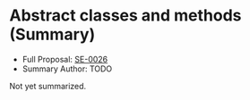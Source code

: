 # Abstract classes and methods (Summary)

* Full Proposal: [SE-0026](https://github.com/apple/swift-evolution/blob/main/proposals/0026-abstract-classes-and-methods.md)
* Summary Author: TODO

Not yet summarized.
